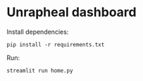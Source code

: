 # Unrapheal dashboard

Install dependencies:

```console
pip install -r requirements.txt
```

Run:

```console
streamlit run home.py
```
